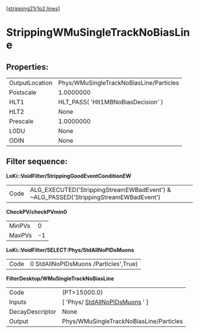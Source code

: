 [[stripping21r1p2 lines]](./stripping21r1p2-ew)

# StrippingWMuSingleTrackNoBiasLine

## Properties:

|                |                                         |
|----------------|-----------------------------------------|
| OutputLocation | Phys/WMuSingleTrackNoBiasLine/Particles |
| Postscale      | 1.0000000                               |
| HLT1           | HLT_PASS( 'Hlt1MBNoBiasDecision' )      |
| HLT2           | None                                    |
| Prescale       | 1.0000000                               |
| L0DU           | None                                    |
| ODIN           | None                                    |

## Filter sequence:

**LoKi::VoidFilter/StrippingGoodEventConditionEW**

|      |                                                                                       |
|------|---------------------------------------------------------------------------------------|
| Code | ALG_EXECUTED('StrippingStreamEWBadEvent') & \~ALG_PASSED('StrippingStreamEWBadEvent') |

**CheckPV/checkPVmin0**

|        |     |
|--------|-----|
| MinPVs | 0   |
| MaxPVs | -1  |

**LoKi::VoidFilter/SELECT:Phys/StdAllNoPIDsMuons**

|      |                                       |
|------|---------------------------------------|
| Code | 0 StdAllNoPIDsMuons /Particles',True) |

**FilterDesktop/WMuSingleTrackNoBiasLine**

|                 |                                                                         |
|-----------------|-------------------------------------------------------------------------|
| Code            | (PT\>15000.0)                                                           |
| Inputs          | [ 'Phys/ [StdAllNoPIDsMuons](./stripping21r1p2-stdallnopidsmuons) ' ] |
| DecayDescriptor | None                                                                    |
| Output          | Phys/WMuSingleTrackNoBiasLine/Particles                                 |

